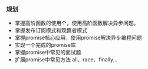 ### 规划

- 掌握高阶函数的使用个，使用高阶函数解决异步问题。
- 掌握发布订阅模式和观察者模式
- 掌握promise核心应用，使用promise解决异步编程问题
- 实现一个完成的promise库
- 掌握promise中常见的面试题
- 扩展promise中常见方法 all、race、finally...